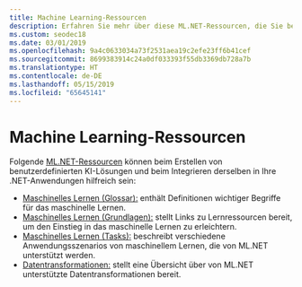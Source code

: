 ```yaml
---
title: Machine Learning-Ressourcen
description: Erfahren Sie mehr über diese ML.NET-Ressourcen, die Sie bei der Erstellung von benutzerdefinierten KI-Lösungen und deren Integration in Ihre .NET-Anwendungen unterstützen.
ms.custom: seodec18
ms.date: 03/01/2019
ms.openlocfilehash: 9a4c0633034a73f2531aea19c2efe23ff6b41cef
ms.sourcegitcommit: 8699383914c24a0df033393f55db3369db728a7b
ms.translationtype: HT
ms.contentlocale: de-DE
ms.lasthandoff: 05/15/2019
ms.locfileid: "65645141"
---
```

# <a name="machine-learning-resources"></a>Machine Learning-Ressourcen 

Folgende [ML.NET-Ressourcen](../index.yml) können beim Erstellen von benutzerdefinierten KI-Lösungen und beim Integrieren derselben in Ihre .NET-Anwendungen hilfreich sein:

- [Maschinelles Lernen (Glossar):](glossary.md) enthält Definitionen wichtiger Begriffe für das maschinelle Lernen.
- [Maschinelles Lernen (Grundlagen):](basics.md) stellt Links zu Lernressourcen bereit, um den Einstieg in das maschinelle Lernen zu erleichtern.
- [Maschinelles Lernen (Tasks):](tasks.md) beschreibt verschiedene Anwendungsszenarios von maschinellem Lernen, die von ML.NET unterstützt werden.
- [Datentransformationen:](transforms.md) stellt eine Übersicht über von ML.NET unterstützte Datentransformationen bereit.
